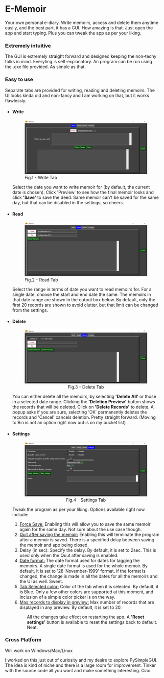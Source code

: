 <h1>E-Memoir</h1>
<p>Your own personal e-diary. Write memoirs, access and delete them anytime easily, and the best part, it has a GUI.
How amazing is that. Just open the app and start typing. Plus you can tweak the app as per your liking.</p>

<h3>Extremely intuitive</h3>
<p>The GUI is extremely straight forward and designed keeping the non-techy folks in mind. Everyting is self-explanatory. An program can be run using the .exe file provided. As simple as that.</p>

<hline>
<h3>Easy to use</h3>
<p>Separate tabs are provided for writing, reading and deleting memoirs. The UI looks kinda old and non-fancy and I am working on that, but it works flawlessly.</p>

<ul>
    <li>
        <h4>Write</h4>
        <figure>
        <img src="pictures\write tab.jpg" alt="Write Tab">
        <figcaption>Fig.1 - Write Tab</figcaption>
        </figure>
        <p>Select the date you want to write memoir for (by default, the current date is chosen). Click </b>'Preview'</b> to see how the final memoir looks and click <b>'Save'</b> to save the deed. Same memoir can't be saved for the same day, but that can be disabled in the settings, so cheers.</p>
    </li>
    <li>
        <h4>Read</h4>
        <figure>
        <img src="pictures\read tab.jpg" alt="Read Tab">
        <figcaption>Fig.2 - Read Tab</figcaption>
        </figure>
        <p>Select the range in terms of date you want to read memoirs for. For a single date, choose the start and end date the same. The memoirs in that date range are shown in the output box below. By default, only the first 20 records are shown to avoid clutter, but that limit can be changed from the settings.</p>
    </li>
    <li>
        <h4>Delete</h4>
        <figure>
        <img src="pictures\delete tab.jpg" alt="Delete Tab">
        <center><figcaption>Fig.3 - Delete Tab</figcaption></center>
        </figure>
        <p>You can either delete all the memoirs, by selecting <b>'Delete All'</b> or those in a selected date range. Clicking the <b>'Deletion Preview'</b> button shows the records that will be deleted. Click on <b>'Delete Records'</b> to delete. A popup asks if you are sure, selecting 'OK' permanently deletes the records and 'Cancel' cancels deletion. Pretty straight forward. (Moving to Bin is not an option right now but is on my bucket list)</p>
    </li>
    <li>
        <h4>Settings</h4>
        <figure>
        <img src="pictures\settings tab.jpg" alt="Settings Tab">
            <center><figcaption>Fig.4 - Settings Tab</figcaption></center>
        </figure>
        <p>Tweak the program as per your liking. Options available right now include:
            <ol>
                <li><u>Force Save:</u> Enabling this will allow you to save the same memoir again for the same day. Not sure about the use case though.</li>
                <li><u>Quit after saving the memoir:</u> Enabling this will terminate the program after a memoir is saved. There is a specified delay between saving the memoir and app being closed.</li>
                <li>Delay (in sec):</u> Specify the delay. By default, it is set to 2sec. This is used only when the Quut after saving is enabled.</li>
                <li><u>Date format:</u> The date format used for dates for tagging the memoirs. A single date format is used for the whole memoir. By default, it is set to '28-November-1999' format. If the format is changed, the change is made in all the dates for all the memoirs and the UI as well. Sweet.</li>
                <li><u>Tab Selected color:</u> Color of the tab when it is selected. By default, it is Blue. Only a few other colors are supported at this moment, and inclusion of a simple color picker is on the way.</li>
                <li><u>Max records to display in preview:</u> Max number of records that are displayed in any preview. By default, it is set to 20.</li>
            <ol>
        </p>
        <p>
        All the changes take effect on restarting the app. A <b>'Reset settings'</b> button is available to reset the settings back to default. Neat.
        </p>
    </li>
</ul>

<hline>
<h3>Cross Platform</h3>
<p>Will work on Windows/Mac/Linux</p>

<hline>
<p>I worked on this just out of curiosity and my desire to explore PySimpleGUI. The idea is kind of niche and there is a large room for improvement. Tinker with the source code all you want and make something interesting. Ciao </p>


